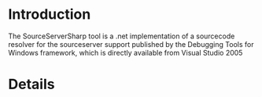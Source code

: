 # Introduction #

The SourceServerSharp tool is a .net implementation of a sourcecode resolver for the
sourceserver support published by the Debugging Tools for Windows framework, which is
directly available from Visual Studio 2005


# Details #